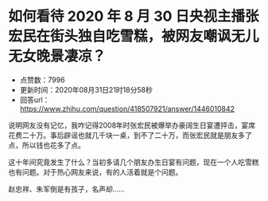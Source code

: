 # 如何看待 2020 年 8 月 30 日央视主播张宏民在街头独自吃雪糕，被网友嘲讽无儿无女晚景凄凉？
- 点赞数：7996
- 更新时间：2020年08月31日21时18分58秒
- 回答url：https://www.zhihu.com/question/418507921/answer/1446010842
<body>
 <p data-pid="Z-aBN5zi">说明网友没有记忆，我咋记得2008年时张宏民被爆举办豪阔生日宴遭抨击，宴席花费二十万。事后辟谣也就几千块一桌，到不了二十万，而张宏民就是朋友多了点，所以钱也花多了点。</p>
 <p data-pid="Tj_qcXRp">这十年间究竟发生了什么？当初多请几个朋友办生日宴有问题，现在一个人吃雪糕也有问题。对于热心网友来说，有的人活着就是个问题。</p>
 <p data-pid="dYeKbCYr">赵忠祥、朱军倒是有孩子，名声却……</p>
</body>